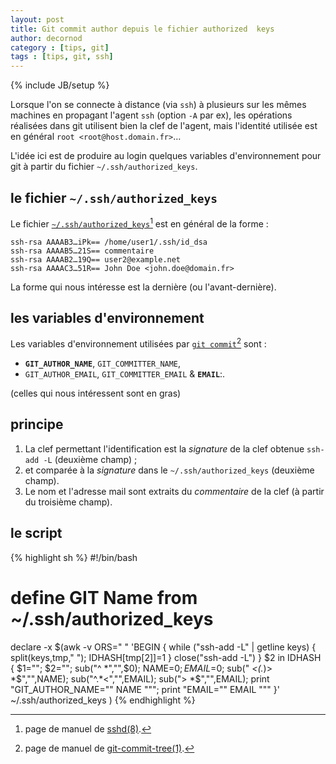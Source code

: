 ```yaml
---
layout: post
title: Git commit author depuis le fichier authorized  keys
author: decornod
category : [tips, git]
tags : [tips, git, ssh]
---
```

{% include JB/setup %}

Lorsque l'on se connecte à distance (via `ssh`) à plusieurs sur les mêmes machines en propagant l'agent `ssh` (option `-A` par ex), les opérations réalisées dans git utilisent bien la clef de l'agent, mais l'identité utilisée est en général `root <root@host.domain.fr>`…

L'idée ici est de produire au login quelques variables d'environnement pour git à partir du fichier `~/.ssh/authorized_keys`.

## le fichier `~/.ssh/authorized_keys`

Le fichier [`~/.ssh/authorized_keys`][authorized_keys][^1] est en général de la forme :

    ssh-rsa AAAAB3…iPk== /home/user1/.ssh/id_dsa
    ssh-rsa AAAAB5…21S== commentaire
    ssh-rsa AAAAB2…19Q== user2@example.net
    ssh-rsa AAAAC3…51R== John Doe <john.doe@domain.fr>

La forme qui nous intéresse est la dernière (ou l'avant-dernière).

[authorized_keys]: http://www.linuxmanpages.com/man8/sshd.8.php#lbAJ

## les variables d'environnement

Les variables d'environnement utilisées par [`git commit`][git-commit-tree][^2] sont :
* __`GIT_AUTHOR_NAME`__, `GIT_COMMITTER_NAME`,
* `GIT_AUTHOR_EMAIL`, `GIT_COMMITTER_EMAIL` & __`EMAIL`__:.

(celles qui nous intéressent sont en gras)

[git-commit-tree]: https://www.kernel.org/pub/software/scm/git/docs/git-commit-tree.html#_commit_information

## principe

1. La clef permettant l'identification est la _signature_ de la clef obtenue `ssh-add -L` (deuxième champ) ;
2. et comparée à la _signature_ dans le `~/.ssh/authorized_keys` (deuxième champ).
3. Le nom et l'adresse mail sont extraits du _commentaire_ de la clef (à partir du troisième champ).

## le script

{% highlight sh %}
#!/bin/bash

# define GIT Name from ~/.ssh/authorized_keys
declare -x $(awk -v ORS=" " 'BEGIN {
    while ("ssh-add -L" | getline keys)
    {
      split(keys,tmp," ");
      IDHASH[tmp[2]]=1
    }
    close("ssh-add -L") }
  $2 in IDHASH {
    $1=""; $2=""; sub("^ *","",$0);
    NAME=$0; EMAIL=$0;
    sub(" *<(.*)> *$","",NAME);
    sub("^.*<","",EMAIL); sub("> *$","",EMAIL);
    print "GIT_AUTHOR_NAME=\"" NAME "\"";
    print "EMAIL=\"" EMAIL "\"" }' \
 ~/.ssh/authorized_keys )
{% endhighlight %}


[^1]: page de manuel de [sshd(8)][authorized_keys].
[^2]: page de manuel de [git-commit-tree(1)][git-commit-tree].

<!-- vi: set ft=markdown :-->
